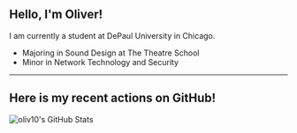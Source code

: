 <!--
**oliv10/oliv10** is a ✨ _special_ ✨ repository because its `README.md` (this file) appears on your GitHub profile.

Here are some ideas to get you started:

- 🔭 I’m currently working on ...
- 🌱 I’m currently learning ...
- 👯 I’m looking to collaborate on ...
- 🤔 I’m looking for help with ...
- 💬 Ask me about ...
- 📫 How to reach me: ...
- 😄 Pronouns: ...
- ⚡ Fun fact: ...
-->

## Hello, I'm Oliver!

I am currently a student at DePaul University in Chicago.
- Majoring in Sound Design at The Theatre School
- Minor in Network Technology and Security

---

## Here is my recent actions on GitHub!
<img align="left" alt="oliv10's GitHub Stats" src="https://github-readme-stats.codestackr.vercel.app/api?username=oliv10&show_icons=true" />
